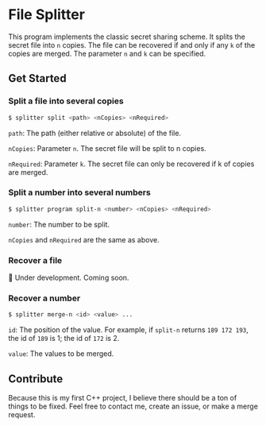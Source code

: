 # File Splitter

This program implements the classic secret sharing scheme. It splits the secret file into `n` copies. The file can be recovered if and only if any `k` of the copies are merged. The parameter `n` and `k` can be specified. 

## Get Started

### Split a file into several copies

```bash
$ splitter split <path> <nCopies> <nRequired>
```

`path`: The path (either relative or absolute) of the file.

`nCopies`: Parameter `n`. The secret file will be split to n copies. 

`nRequired`: Parameter `k`. The secret file can only be recovered if k of copies are merged. 



### Split a number into several numbers

```bash
$ splitter program split-n <number> <nCopies> <nRequired>
```

`number`: The number to be split. 

`nCopies` and `nRequired` are the same as above. 



### Recover a file

🚧 Under development. Coming soon. 



### Recover a number

```bash
$ splitter merge-n <id> <value> ...
```

`id`: The position of the value. For example, if `split-n` returns `189 172 193`, the id of `189` is 1; the id of `172` is 2. 

`value`: The values to be merged. 



## Contribute

Because this is my first C++ project, I believe there should be a ton of things to be fixed. Feel free to contact me, create an issue, or make a merge request. 

